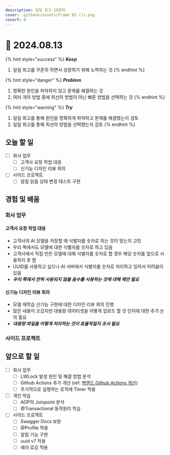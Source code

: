 ```yaml
---
description: 일일 회고 19회차
cover: .gitbook/assets/Frame 85 (1).png
coverY: 0
---
```


# 🙂 2024.08.13

{% hint style="success" %}
_**Keep**_

1. 일일 회고를 꾸준히 하면서 성장하기 위해 노력하는 것
{% endhint %}

{% hint style="danger" %}
_**Problem**_

1. 명확한 원인을 파악하지 않고 문제를 해결하는 것
2. 여러 개의 방법 중에 최선의 방법이 아닌 빠른 방법을 선택하는 것
{% endhint %}

{% hint style="warning" %}
_**Try**_

1. 일일 회고를 통해 원인을 명확하게 파악하고 문제를 해결했는지 검토
2. 일일 회고를 통해 최선의 방법을 선택했는지 검토
{% endhint %}

## 오늘 할 일

* [ ] 회사 업무
  * [ ] 고객사 요청 작업 대응
  * [ ] 신기능 디자인 리뷰 회의
* [ ] 사이드 프로젝트
  * [ ] 알림 읽음 상태 변경 테스트 구현

## 경험 및 배움

### 회사 업무

#### 고객사 요청 작업 대응

* 고객사의 AI 모델을 저장할 때 식별자를 숫자로 하는 것이 맞는지 고민
* 우리 쪽에서도 모델에 대한 식별자를 숫자로 하고 있음
* 고객사에서 직접 만든 모델에 대해 식별자를 숫자로 할 경우 해당 숫자를 앞으로 사용하지 못 함
* UUID를 사용하고 싶으나 AI 서버에서 식별자를 숫자로 처리하고 있어서 어려움이 있음
* _**우리 쪽에서 전혀 사용되지 않을 음수를 사용하는 것에 대해 제안 필요**_

#### 신기능 디자인 리뷰 회의

* 모델 재학습 신기능 구현에 대한 디자인 리뷰 회의 진행
* 많은 내용이 오갔지만 대용량 데이터셋을 어떻게 업로드 할 것 인지에 대한 추가 논의 필요
* _**대용량 파일을 어떻게 처리하는 것이 효율적일지 조사 필요**_

### 사이드 프로젝트



## 앞으로 할 일

* [ ] 회사 업무
  * [ ] LWLock 발생 원인 및 해결 방법 분석
  * [ ] Github Actions 추가 개선 (ref. [백엔드 Github Actions 개선](https://jimmyblog.gitbook.io/jimmys-blog/v/jimmys-log#undefined-2))
  * [ ] 주기적으로 실행하는 로직에 Timer 적용
* [ ] 개인 학습
  * [ ] AOP의 Joinpoint 분석
  * [ ] @Transactional 동작원리 학습
* [ ] 사이드 프로젝트
  * [ ] Swagger Docs 보완
  * [ ] @Profile 적용
  * [ ] 알림 기능 구현
  * [ ] uuid v7 적용
  * [ ] 에러 로깅 적용
